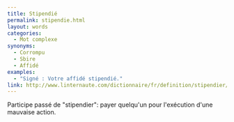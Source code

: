 ```yaml
---
title: Stipendié
permalink: stipendie.html
layout: words
categories:
  - Mot complexe
synonyms:
  - Corrompu
  - Sbire
  - Affidé
examples:
  - "Signé : Votre affidé stipendié."
link: http://www.linternaute.com/dictionnaire/fr/definition/stipendier/
---
```


Participe passé de &quot;stipendier&quot;: payer quelqu'un pour l'exécution d'une mauvaise action. 

